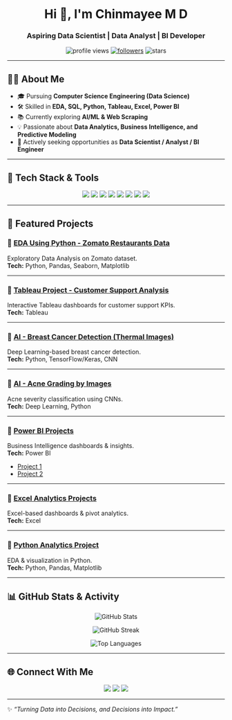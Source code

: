<h1 align="center">Hi 👋, I'm Chinmayee M D</h1>
<h3 align="center">Aspiring Data Scientist | Data Analyst | BI Developer</h3>

<p align="center">
  <img src="https://komarev.com/ghpvc/?username=ChinmayeeMD&label=Profile%20views&color=0e75b6&style=flat" alt="profile views" />
  <a href="https://github.com/ChinmayeeMD?tab=followers"><img src="https://img.shields.io/github/followers/ChinmayeeMD?label=Followers&style=flat" alt="followers" /></a>
  <img src="https://img.shields.io/github/stars/ChinmayeeMD?affiliations=OWNER%2CCOLLABORATOR&style=flat" alt="stars" />
</p>

---

## 🙋‍♀️ About Me
- 🎓 Pursuing **Computer Science Engineering (Data Science)**  
- 🛠 Skilled in **EDA, SQL, Python, Tableau, Excel, Power BI**  
- 📚 Currently exploring **AI/ML & Web Scraping**  
- 💡 Passionate about **Data Analytics, Business Intelligence, and Predictive Modeling**  
- 💼 Actively seeking opportunities as **Data Scientist / Analyst / BI Engineer**

---

## 🚀 Tech Stack & Tools

<p align="center">
  <img src="https://img.shields.io/badge/Python-3670A0?style=for-the-badge&logo=python&logoColor=ffdd54"/>
  <img src="https://img.shields.io/badge/SQL-025E8C?style=for-the-badge&logo=postgresql&logoColor=white"/>
  <img src="https://img.shields.io/badge/Excel-217346?style=for-the-badge&logo=microsoft-excel&logoColor=white"/>
  <img src="https://img.shields.io/badge/Tableau-E97627?style=for-the-badge&logo=tableau&logoColor=white"/>
  <img src="https://img.shields.io/badge/PowerBI-F2C811?style=for-the-badge&logo=powerbi&logoColor=black"/>
  <img src="https://img.shields.io/badge/EDA-8A2BE2?style=for-the-badge"/>
  <img src="https://img.shields.io/badge/AI%2FML-grey?style=for-the-badge&logo=tensorflow"/>
  <img src="https://img.shields.io/badge/Web%20Scraping-20C997?style=for-the-badge&logo=python&logoColor=white"/>
</p>

---

## 📌 Featured Projects

### 🔹 [EDA Using Python - Zomato Restaurants Data](https://github.com/ChinmayeeMD/EDAUsingPython-Project-on-Zomato-Restaurants-Data)  
Exploratory Data Analysis on Zomato dataset.  
**Tech:** Python, Pandas, Seaborn, Matplotlib  

---

### 🔹 [Tableau Project - Customer Support Analysis](https://github.com/ChinmayeeMD/Tableau-Project-on-Customer-Support-Analysis)  
Interactive Tableau dashboards for customer support KPIs.  
**Tech:** Tableau  

---

### 🔹 [AI - Breast Cancer Detection (Thermal Images)](https://github.com/ChinmayeeMD/AI-Breast-Cancer-Detection-By-Thermal-Images)  
Deep Learning-based breast cancer detection.  
**Tech:** Python, TensorFlow/Keras, CNN  

---

### 🔹 [AI - Acne Grading by Images](https://github.com/ChinmayeeMD/AI-AcneGradingByImages)  
Acne severity classification using CNNs.  
**Tech:** Deep Learning, Python  

---

### 🔹 [Power BI Projects](https://github.com/ChinmayeeMD/DATA-ANALYTICS-PROJECT-USING-01-POWERBI)  
Business Intelligence dashboards & insights.  
**Tech:** Power BI  

- [Project 1](https://github.com/ChinmayeeMD/DATA-ANALYTICS-PROJECT-USING-01-POWERBI)  
- [Project 2](https://github.com/ChinmayeeMD/DATA-ANALYTICS-PROJECT-USING-POWERBI)  

---

### 🔹 [Excel Analytics Projects](https://github.com/ChinmayeeMD/DATA-ANALYTICS-PROJECTS-USING-EXCEL)  
Excel-based dashboards & pivot analytics.  
**Tech:** Excel  

---

### 🔹 [Python Analytics Project](https://github.com/ChinmayeeMD/DATA_ANALYTICS_PROJECT_USING_PYTHON)  
EDA & visualization in Python.  
**Tech:** Python, Pandas, Matplotlib  

---

## 📊 GitHub Stats & Activity

<p align="center">
  <img src="https://github-readme-stats.vercel.app/api?username=ChinmayeeMD&show_icons=true&theme=radical" alt="GitHub Stats" />
</p>
<p align="center">
  <img src="https://github-readme-streak-stats.herokuapp.com/?user=ChinmayeeMD&theme=radical" alt="GitHub Streak" />
</p>
<p align="center">
  <img src="https://github-readme-stats.vercel.app/api/top-langs/?username=ChinmayeeMD&layout=compact&theme=radical" alt="Top Languages" />
</p>

---

## 🌐 Connect With Me

<p align="center">
  <a href="https://www.linkedin.com/in/your-linkedin-id/"><img src="https://img.shields.io/badge/LinkedIn-0077B5?style=for-the-badge&logo=linkedin&logoColor=white"/></a>
  <a href="mailto:your.email@example.com"><img src="https://img.shields.io/badge/Email-D14836?style=for-the-badge&logo=gmail&logoColor=white"/></a>
  <a href="https://github.com/ChinmayeeMD"><img src="https://img.shields.io/badge/GitHub-100000?style=for-the-badge&logo=github&logoColor=white"/></a>
</p>

---

✨ *“Turning Data into Decisions, and Decisions into Impact.”*  
